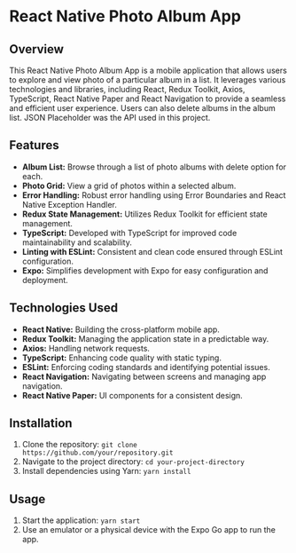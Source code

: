 # React Native Photo Album App

## Overview

This React Native Photo Album App is a mobile application that allows users to explore and view photo of a particular album in a list. It leverages various technologies and libraries, including React, Redux Toolkit, Axios, TypeScript, React Native Paper and React Navigation to provide a seamless and efficient user experience. Users can also delete albums in the album list. JSON Placeholder was the API used in this project.

## Features

- **Album List:** Browse through a list of photo albums with delete option for each.
- **Photo Grid:** View a grid of photos within a selected album.
- **Error Handling:** Robust error handling using Error Boundaries and React Native Exception Handler.
- **Redux State Management:** Utilizes Redux Toolkit for efficient state management.
- **TypeScript:** Developed with TypeScript for improved code maintainability and scalability.
- **Linting with ESLint:** Consistent and clean code ensured through ESLint configuration.
- **Expo:** Simplifies development with Expo for easy configuration and deployment.

## Technologies Used

- **React Native:** Building the cross-platform mobile app.
- **Redux Toolkit:** Managing the application state in a predictable way.
- **Axios:** Handling network requests.
- **TypeScript:** Enhancing code quality with static typing.
- **ESLint:** Enforcing coding standards and identifying potential issues.
- **React Navigation:** Navigating between screens and managing app navigation.
- **React Native Paper:** UI components for a consistent design.

## Installation

1. Clone the repository: `git clone https://github.com/your/repository.git`
2. Navigate to the project directory: `cd your-project-directory`
3. Install dependencies using Yarn: `yarn install`

## Usage

1. Start the application: `yarn start`
2. Use an emulator or a physical device with the Expo Go app to run the app.
